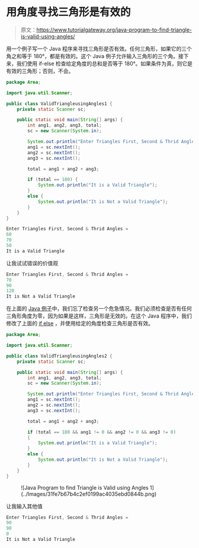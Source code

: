 # 用角度寻找三角形是有效的

> 原文：<https://www.tutorialgateway.org/java-program-to-find-triangle-is-valid-using-angles/>

用一个例子写一个 Java 程序来寻找三角形是否有效。任何三角形，如果它的三个角之和等于 180°，都是有效的。这个 Java 例子允许输入三角形的三个角。接下来，我们使用 if-else 检查给定角度的总和是否等于 180°。如果条件为真，则它是有效的三角形；否则，不会。

```java
package Area;

import java.util.Scanner;

public class ValidTriangleusingAngles1 {
	private static Scanner sc;

	public static void main(String[] args) {
		int ang1, ang2, ang3, total;
		sc = new Scanner(System.in);

		System.out.println("Enter Triangles First, Second & Thrid Angles = ");
		ang1 = sc.nextInt();
		ang2 = sc.nextInt();
		ang3 = sc.nextInt();

		total = ang1 + ang2 + ang3; 

		if (total == 180) {
			System.out.println("It is a Valid Triangle");
		}
		else {
			System.out.println("It is Not a Valid Triangle");
		}
	}
}
```

```java
Enter Triangles First, Second & Thrid Angles = 
60
70
50
It is a Valid Triangle
```

让我试试错误的价值观

```java
Enter Triangles First, Second & Thrid Angles = 
70
90
120
It is Not a Valid Triangle
```

在上面的 [Java 例子](https://www.tutorialgateway.org/learn-java-programs/)中，我们忘了检查另一个危急情况。我们必须检查是否有任何三角形角度为零，因为如果是这样，三角形是无效的。在这个 Java 程序中，我们修改了上面的 [if else](https://www.tutorialgateway.org/java-if-else-statement/) ，并使用给定的角度检查三角形是否有效。

```java
package Area;

import java.util.Scanner;

public class ValidTriangleusingAngles2 {
	private static Scanner sc;

	public static void main(String[] args) {
		int ang1, ang2, ang3, total;
		sc = new Scanner(System.in);

		System.out.println("Enter Triangles First, Second & Thrid Angles = ");
		ang1 = sc.nextInt();
		ang2 = sc.nextInt();
		ang3 = sc.nextInt();

		total = ang1 + ang2 + ang3; 

		if (total == 180 && ang1 != 0 && ang2 != 0 && ang3 != 0) 
		{
			System.out.println("It is a Valid Triangle");
		}
		else {
			System.out.println("It is Not a Valid Triangle");
		}
	}
}
```

<figure class="wp-block-image size-large">![Java Program to find Triangle is Valid using Angles 1](../Images/31fe7b67b4c2ef0199ac4035ebd0844b.png)</figure>

让我输入其他值

```java
Enter Triangles First, Second & Thrid Angles = 
90
90
0
It is Not a Valid Triangle
```